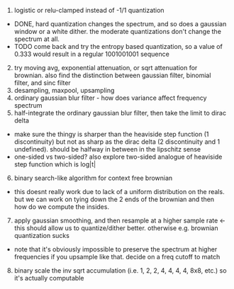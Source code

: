 

1. logistic or relu-clamped instead of -1/1 quantization 
  - DONE, hard quantization changes the spectrum, and so does a gaussian window or a white dither. the moderate quantizations don't change the spectrum at all.
  - TODO come back and try the entropy based quantization, so a value of 0.333 would result in a regular 1001001001 sequence
2. try moving avg, exponential attenuation, or sqrt attenuation for brownian. also find the distinction between gaussian filter, binomial filter, and sinc filter
3. desampling, maxpool, upsampling
4. ordinary gaussian blur filter - how does variance affect frequency spectrum
5. half-integrate the ordinary gaussian blur filter, then take the limit to dirac delta
  - make sure the thingy is sharper than the heaviside step function (1 discontinuity) but not as sharp as the dirac delta (2 discontinuity and 1 undefined). should be halfway in between in the lipschitz sense
  - one-sided vs two-sided? also explore two-sided analogue of heaviside step function which is log|t|
6. binary search-like algorithm for context free brownian
  - this doesnt really work due to lack of a uniform distribution on the reals. but we can work on tying down the 2 ends of the brownian and then how do we compute the insides.
7. apply gaussian smoothing, and then resample at a higher sample rate <- this should allow us to quantize/dither better. otherwise e.g. brownian quantization sucks
  - note that it's obviously impossible to preserve the spectrum at higher frequencies if you upsample like that. decide on a freq cutoff to match
8. binary scale the inv sqrt accumulation (i.e. 1, 2, 2, 4, 4, 4, 4, 8x8, etc.) so it's actually computable
